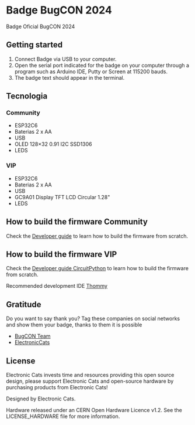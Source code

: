 # Badge BugCON  2024

Badge Oficial BugCON 2024

## Getting started

1. Connect Badge via USB to your computer.
2. Open the serial port indicated for the badge on your computer through a program such as Arduino IDE, Putty or Screen at 115200 bauds.
3. The badge text should appear in the terminal.

## Tecnologia

### Community
- ESP32C6
- Baterias 2 x AA
- USB
- OLED 128×32 0.91 I2C SSD1306
- LEDS

### VIP
- ESP32C6
- Baterias 2 x AA
- USB
- GC9A01 Display TFT LCD Circular 1.28"
- LEDS

## How to build the firmware Community

Check the [Developer guide](./firmware/README.md) to learn how to build the firmware from scratch.

## How to build the firmware VIP

Check the [Developer guide CircuitPython](https://learn.adafruit.com/welcome-to-circuitpython/overview) to learn how to build the firmware from scratch.

Recommended development IDE [Thommy](https://thonny.org/)

## Gratitude
Do you want to say thank you? Tag these companies on social networks and show them your badge, thanks to them it is possible

- [BugCON Team](https://www.bugcon.org/)
- [ElectronicCats](https://electroniccats.com/)

## License

Electronic Cats invests time and resources providing this open source design, please support Electronic Cats and open-source hardware by purchasing products from Electronic Cats!

Designed by Electronic Cats.

Hardware released under an CERN Open Hardware Licence v1.2. See the LICENSE_HARDWARE file for more information.
